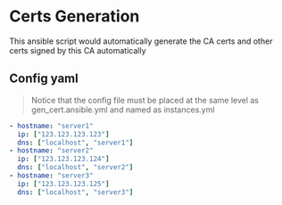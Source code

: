 # Certs Generation

This ansible script would automatically generate the CA certs and other certs signed by this CA automatically

## Config yaml

> Notice that the config file must be placed at the same level as gen_cert.ansible.yml and named as instances.yml

```yaml
- hostname: "server1"
  ip: ["123.123.123.123"]
  dns: ["localhost", "server1"]
- hostname: "server2"
  ip: ["123.123.123.124"]
  dns: ["localhost", "server2"]
- hostname: "server3"
  ip: ["123.123.123.125"]
  dns: ["localhost", "server3"]
```
